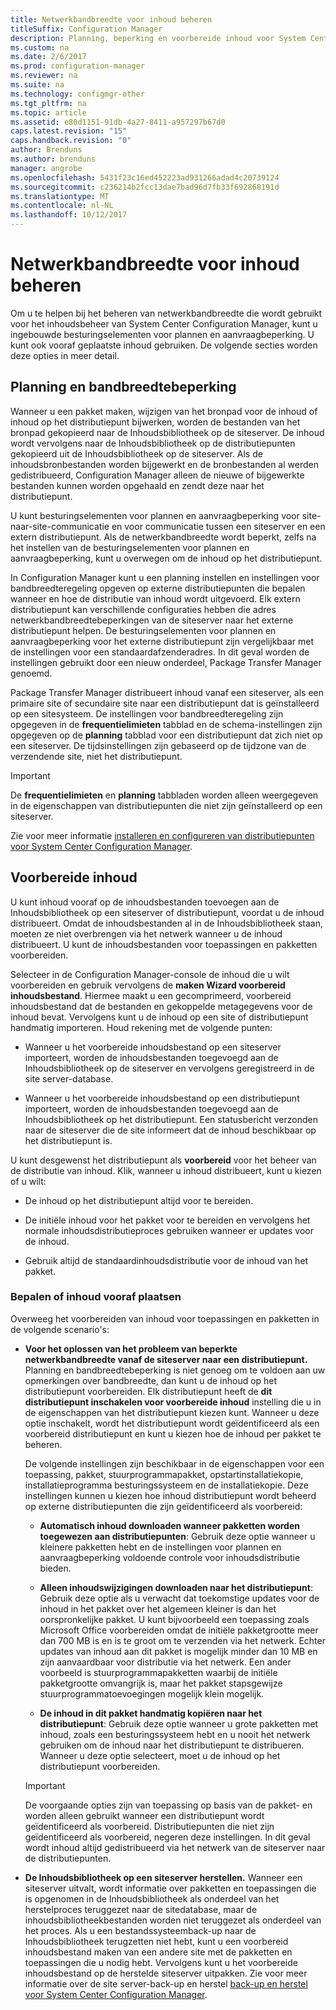 ```yaml
---
title: Netwerkbandbreedte voor inhoud beheren
titleSuffix: Configuration Manager
description: Planning, beperking en voorbereide inhoud voor System Center Configuration Manager configureren.
ms.custom: na
ms.date: 2/6/2017
ms.prod: configuration-manager
ms.reviewer: na
ms.suite: na
ms.technology: configmgr-other
ms.tgt_pltfrm: na
ms.topic: article
ms.assetid: e80d1151-91db-4a27-8411-a957297b67d0
caps.latest.revision: "15"
caps.handback.revision: "0"
author: Brenduns
ms.author: brenduns
manager: angrobe
ms.openlocfilehash: 5431f23c16ed452223ad931266adad4c20739124
ms.sourcegitcommit: c236214b2fcc13dae7bad96d7fb33f692868191d
ms.translationtype: MT
ms.contentlocale: nl-NL
ms.lasthandoff: 10/12/2017
---
```

# <a name="manage-network-bandwidth-for-content"></a>Netwerkbandbreedte voor inhoud beheren
Om u te helpen bij het beheren van netwerkbandbreedte die wordt gebruikt voor het inhoudsbeheer van System Center Configuration Manager, kunt u ingebouwde besturingselementen voor plannen en aanvraagbeperking. U kunt ook vooraf geplaatste inhoud gebruiken. De volgende secties worden deze opties in meer detail.

##  <a name="BKMK_PlanningForThrottling"></a>Planning en bandbreedtebeperking  

 Wanneer u een pakket maken, wijzigen van het bronpad voor de inhoud of inhoud op het distributiepunt bijwerken, worden de bestanden van het bronpad gekopieerd naar de Inhoudsbibliotheek op de siteserver. De inhoud wordt vervolgens naar de Inhoudsbibliotheek op de distributiepunten gekopieerd uit de Inhoudsbibliotheek op de siteserver. Als de inhoudsbronbestanden worden bijgewerkt en de bronbestanden al werden gedistribueerd, Configuration Manager alleen de nieuwe of bijgewerkte bestanden kunnen worden opgehaald en zendt deze naar het distributiepunt.

 U kunt besturingselementen voor plannen en aanvraagbeperking voor site-naar-site-communicatie en voor communicatie tussen een siteserver en een extern distributiepunt. Als de netwerkbandbreedte wordt beperkt, zelfs na het instellen van de besturingselementen voor plannen en aanvraagbeperking, kunt u overwegen om de inhoud op het distributiepunt.  

 In Configuration Manager kunt u een planning instellen en instellingen voor bandbreedteregeling opgeven op externe distributiepunten die bepalen wanneer en hoe de distributie van inhoud wordt uitgevoerd. Elk extern distributiepunt kan verschillende configuraties hebben die adres netwerkbandbreedtebeperkingen van de siteserver naar het externe distributiepunt helpen. De besturingselementen voor plannen en aanvraagbeperking voor het externe distributiepunt zijn vergelijkbaar met de instellingen voor een standaardafzenderadres. In dit geval worden de instellingen gebruikt door een nieuw onderdeel, Package Transfer Manager genoemd.

 Package Transfer Manager distribueert inhoud vanaf een siteserver, als een primaire site of secundaire site naar een distributiepunt dat is geïnstalleerd op een sitesysteem. De instellingen voor bandbreedteregeling zijn opgegeven in de **frequentielimieten** tabblad en de schema-instellingen zijn opgegeven op de **planning** tabblad voor een distributiepunt dat zich niet op een siteserver. De tijdsinstellingen zijn gebaseerd op de tijdzone van de verzendende site, niet het distributiepunt.  

> [!IMPORTANT]  
>  De **frequentielimieten** en **planning** tabbladen worden alleen weergegeven in de eigenschappen van distributiepunten die niet zijn geïnstalleerd op een siteserver.  

Zie voor meer informatie [installeren en configureren van distributiepunten voor System Center Configuration Manager](/sccm/core/servers/deploy/configure/install-and-configure-distribution-points).  

##  <a name="BKMK_PrestagingContent"></a>Voorbereide inhoud  
 U kunt inhoud vooraf op de inhoudsbestanden toevoegen aan de Inhoudsbibliotheek op een siteserver of distributiepunt, voordat u de inhoud distribueert. Omdat de inhoudsbestanden al in de Inhoudsbibliotheek staan, moeten ze niet overbrengen via het netwerk wanneer u de inhoud distribueert. U kunt de inhoudsbestanden voor toepassingen en pakketten voorbereiden.  

Selecteer in de Configuration Manager-console de inhoud die u wilt voorbereiden en gebruik vervolgens de **maken Wizard voorbereid inhoudsbestand**. Hiermee maakt u een gecomprimeerd, voorbereid inhoudsbestand dat de bestanden en gekoppelde metagegevens voor de inhoud bevat. Vervolgens kunt u de inhoud op een site of distributiepunt handmatig importeren. Houd rekening met de volgende punten:  

-   Wanneer u het voorbereide inhoudsbestand op een siteserver importeert, worden de inhoudsbestanden toegevoegd aan de Inhoudsbibliotheek op de siteserver en vervolgens geregistreerd in de site server-database.  

-   Wanneer u het voorbereide inhoudsbestand op een distributiepunt importeert, worden de inhoudsbestanden toegevoegd aan de Inhoudsbibliotheek op het distributiepunt. Een statusbericht verzonden naar de siteserver die de site informeert dat de inhoud beschikbaar op het distributiepunt is.  

U kunt desgewenst het distributiepunt als **voorbereid** voor het beheer van de distributie van inhoud. Klik, wanneer u inhoud distribueert, kunt u kiezen of u wilt:  

-   De inhoud op het distributiepunt altijd voor te bereiden.  

-   De initiële inhoud voor het pakket voor te bereiden en vervolgens het normale inhoudsdistributieproces gebruiken wanneer er updates voor de inhoud.  

-   Gebruik altijd de standaardinhoudsdistributie voor de inhoud van het pakket.  

###  <a name="BKMK_DetermineToPrestageContent"></a>Bepalen of inhoud vooraf plaatsen  
 Overweeg het voorbereiden van inhoud voor toepassingen en pakketten in de volgende scenario's:  

-   **Voor het oplossen van het probleem van beperkte netwerkbandbreedte vanaf de siteserver naar een distributiepunt.** Planning en bandbreedtebeperking is niet genoeg om te voldoen aan uw opmerkingen over bandbreedte, dan kunt u de inhoud op het distributiepunt voorbereiden. Elk distributiepunt heeft de **dit distributiepunt inschakelen voor voorbereide inhoud** instelling die u in de eigenschappen van het distributiepunt kiezen kunt. Wanneer u deze optie inschakelt, wordt het distributiepunt wordt geïdentificeerd als een voorbereid distributiepunt en kunt u kiezen hoe de inhoud per pakket te beheren.  

    De volgende instellingen zijn beschikbaar in de eigenschappen voor een toepassing, pakket, stuurprogrammapakket, opstartinstallatiekopie, installatieprogramma besturingssysteem en de installatiekopie. Deze instellingen kunnen u kiezen hoe inhoud distributiepunt wordt beheerd op externe distributiepunten die zijn geïdentificeerd als voorbereid:  

    -   **Automatisch inhoud downloaden wanneer pakketten worden toegewezen aan distributiepunten**: Gebruik deze optie wanneer u kleinere pakketten hebt en de instellingen voor plannen en aanvraagbeperking voldoende controle voor inhoudsdistributie bieden.  

    -   **Alleen inhoudswijzigingen downloaden naar het distributiepunt**: Gebruik deze optie als u verwacht dat toekomstige updates voor de inhoud in het pakket over het algemeen kleiner is dan het oorspronkelijke pakket. U kunt bijvoorbeeld een toepassing zoals Microsoft Office voorbereiden omdat de initiële pakketgrootte meer dan 700 MB is en is te groot om te verzenden via het netwerk. Echter updates van inhoud aan dit pakket is mogelijk minder dan 10 MB en zijn aanvaardbaar voor distributie via het netwerk. Een ander voorbeeld is stuurprogrammapakketten waarbij de initiële pakketgrootte omvangrijk is, maar het pakket stapsgewijze stuurprogrammatoevoegingen mogelijk klein mogelijk.  

    -   **De inhoud in dit pakket handmatig kopiëren naar het distributiepunt**: Gebruik deze optie wanneer u grote pakketten met inhoud, zoals een besturingssysteem hebt en u nooit het netwerk gebruiken om de inhoud naar het distributiepunt te distribueren. Wanneer u deze optie selecteert, moet u de inhoud op het distributiepunt voorbereiden.  

    > [!IMPORTANT]  
    >  De voorgaande opties zijn van toepassing op basis van de pakket- en worden alleen gebruikt wanneer een distributiepunt wordt geïdentificeerd als voorbereid. Distributiepunten die niet zijn geïdentificeerd als voorbereid, negeren deze instellingen. In dit geval wordt inhoud altijd gedistribueerd via het netwerk van de siteserver naar de distributiepunten.  

-   **De Inhoudsbibliotheek op een siteserver herstellen.** Wanneer een siteserver uitvalt, wordt informatie over pakketten en toepassingen die is opgenomen in de Inhoudsbibliotheek als onderdeel van het herstelproces teruggezet naar de sitedatabase, maar de inhoudsbibliotheekbestanden worden niet teruggezet als onderdeel van het proces. Als u een bestandssysteemback-up naar de Inhoudsbibliotheek terugzetten niet hebt, kunt u een voorbereid inhoudsbestand maken van een andere site met de pakketten en toepassingen die u nodig hebt. Vervolgens kunt u het voorbereide inhoudsbestand op de herstelde siteserver uitpakken. Zie voor meer informatie over de site server-back-up en herstel [back-up en herstel voor System Center Configuration Manager](/sccm/protect/understand/backup-and-recovery).  
